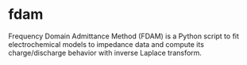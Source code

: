 # fdam
Frequency Domain Admittance Method (FDAM) is a Python script to fit electrochemical models to impedance data and compute its charge/discharge behavior with inverse Laplace transform. 
